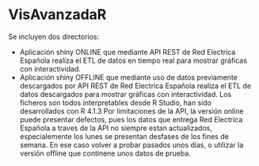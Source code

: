 # VisAvanzadaR
Se incluyen dos directorios:
  * Aplicación shiny ONLINE que mediante API REST de Red Electríca Española realiza el ETL de datos en tiempo real para mostrar gráficas con interactividad.
  * Aplicación shiny OFFLINE que mediante uso de datos previamente descargados por API REST de Red Electríca Española realiza el ETL de datos descargados para mostrar gráficas con interactividad.
Los ficheros son todos interpretables desde R Studio, han sido desarrollados con R 4.1.3
Por limitaciones de la API, la versión online puede presentar defectos, pues los datos que entrega Red Electríca Española a traves de la API no siempre estan actualizados, especialemente los lunes se presentan desfases de los fines de semana. En ese caso volver a probar pasados unos días, o utilizar la versión offline que continene unos datos de prueba.
